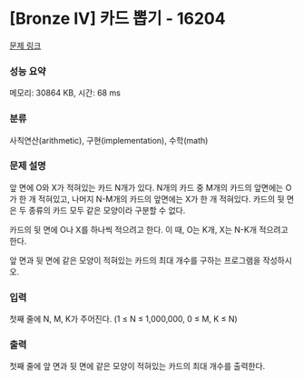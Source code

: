 # [Bronze IV] 카드 뽑기 - 16204 

[문제 링크](https://www.acmicpc.net/problem/16204) 

### 성능 요약

메모리: 30864 KB, 시간: 68 ms

### 분류

사칙연산(arithmetic), 구현(implementation), 수학(math)

### 문제 설명

<p>앞 면에 O와 X가 적혀있는 카드 N개가 있다. N개의 카드 중 M개의 카드의 앞면에는 O가 한 개 적혀있고, 나머지 N-M개의 카드의 앞면에는 X가 한 개 적혀있다. 카드의 뒷 면은 두 종류의 카드 모두 같은 모양이라 구분할 수 없다.</p>

<p>카드의 뒷 면에 O나 X를 하나씩 적으려고 한다. 이 때, O는 K개, X는 N-K개 적으려고 한다.</p>

<p>앞 면과 뒷 면에 같은 모양이 적혀있는 카드의 최대 개수를 구하는 프로그램을 작성하시오.</p>

### 입력 

 <p>첫째 줄에 N, M, K가 주어진다. (1 ≤ N ≤ 1,000,000, 0 ≤ M, K ≤ N)</p>

### 출력 

 <p>첫째 줄에 앞 면과 뒷 면에 같은 모양이 적혀있는 카드의 최대 개수를 출력한다.</p>

